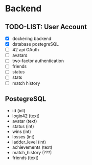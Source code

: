 # Backend

## TODO-LIST: User Account

- [x] dockering backend
- [x] database postegreSQL 
- [ ] 42 api OAuth
- [ ] avatars
- [ ] two-factor authentication
- [ ] friends
- [ ] status
- [ ] stats
- [ ] match history

## PostegreSQL

- id (int)
- login42 (text)
- avatar (text)
- status (int)
- wins (int)
- losses (int)
- ladder_level (int)
- achievements (text)
- match_history (???)
- friends (text)